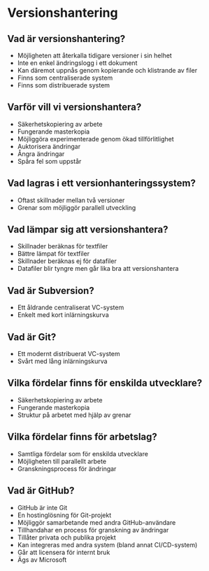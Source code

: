 # Versionshantering

## Vad är versionshantering?

* Möjligheten att återkalla tidigare versioner i sin helhet
* Inte en enkel ändringslogg i ett dokument
* Kan däremot uppnås genom kopierande och klistrande av filer
* Finns som centraliserade system
* Finns som distribuerade system

## Varför vill vi versionshantera?

* Säkerhetskopiering av arbete
* Fungerande masterkopia
* Möjliggöra experimenterade genom ökad tillförlitlighet
* Auktorisera ändringar
* Ångra ändringar
* Spåra fel som uppstår

## Vad lagras i ett versionhanteringssystem?

* Oftast skillnader mellan två versioner
* Grenar som möjliggör parallell utveckling

## Vad lämpar sig att versionshantera?

* Skillnader beräknas för textfiler
* Bättre lämpat för textfiler
* Skillnader beräknas ej för datafiler
* Datafiler blir tyngre men går lika bra att versionshantera

## Vad är Subversion?

* Ett åldrande centraliserat VC-system
* Enkelt med kort inlärningskurva

## Vad är Git?

* Ett modernt distribuerat VC-system
* Svårt med lång inlärningskurva

## Vilka fördelar finns för enskilda utvecklare?

* Säkerhetskopiering av arbete
* Fungerande masterkopia
* Struktur på arbetet med hjälp av grenar

## Vilka fördelar finns för arbetslag?

* Samtliga fördelar som för enskilda utvecklare
* Möjligheten till parallellt arbete
* Granskningsprocess för ändringar

## Vad är GitHub?

* GitHub är inte Git
* En hostinglösning för Git-projekt
* Möjliggör samarbetande med andra GitHub-användare
* Tillhandahar en process för granskning av ändringar
* Tillåter privata och publika projekt
* Kan integreras med andra system (bland annat CI/CD-system)
* Går att licensera för internt bruk
* Ägs av Microsoft

